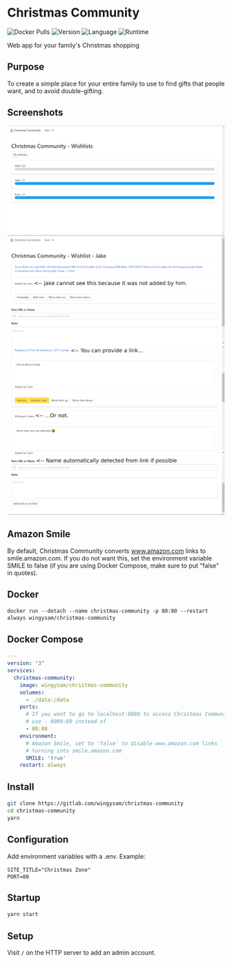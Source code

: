 # Christmas Community
![Docker Pulls](https://img.shields.io/docker/pulls/wingysam/christmas-community?style=for-the-badge)
![Version](https://img.shields.io/badge/dynamic/json?color=orange&label=Version&query=version&url=https%3A%2F%2Fgitlab.com%2Fwingysam%2Fchristmas-community%2Fraw%2Fmaster%2Fpackage.json&style=for-the-badge)
![Language](https://img.shields.io/badge/Language-JavaScript-DDA000?style=for-the-badge)
![Runtime](https://img.shields.io/badge/Runtime-Node.JS-68A063?style=for-the-badge)

Web app for your family's Christmas shopping

## Purpose
To create a simple place for your entire family to use to find gifts that people want, and to avoid double-gifting.

## Screenshots
![Screenshot](screenshots/main.png)
![Screenshot](screenshots/list.png)
![Screenshot](screenshots/link-not-required.png)
![Screenshot](screenshots/name-from-link.png)

## Amazon Smile
By default, Christmas Community converts www.amazon.com links to smile.amazon.com. If you do not want this, set the environment variable SMILE to false (if you are using Docker Compose, make sure to put "false" in quotes).

## Docker
```
docker run --detach --name christmas-community -p 80:80 --restart always wingysam/christmas-community
```

## Docker Compose
```yml
---
version: "3"
services:
  christmas-community:
    image: wingysam/christmas-community
    volumes:
      - ./data:/data
    ports:
      # If you want to go to localhost:8080 to access Christmas Community,
      # use - 8080:80 instead of
      - 80:80
    environment:
      # Amazon Smile, set to 'false' to disable www.amazon.com links
      # turning into smile.amazon.com
      SMILE: 'true'
    restart: always
```

## Install
```sh
git clone https://gitlab.com/wingysam/christmas-community
cd christmas-community
yarn
```

## Configuration
Add environment variables with a .env. Example:
```env
SITE_TITLE="Christmas Zone"
PORT=80
```

## Startup
```sh
yarn start
```

## Setup
Visit `/` on the HTTP server to add an admin account.